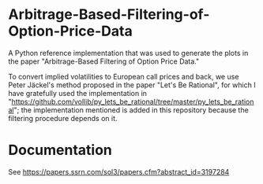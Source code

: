 # Arbitrage-Based-Filtering-of-Option-Price-Data
A Python reference implementation that was used to generate the plots in the paper "Arbitrage-Based Filtering of Option Price Data." 

To convert implied volatilities to European call prices and back, we use Peter Jäckel's method proposed in the paper "Let's Be Rational", for which I have gratefully used the implementation in "https://github.com/vollib/py_lets_be_rational/tree/master/py_lets_be_rational"; the implementation mentioned is added in this repository because the filtering procedure depends on it. 

# Documentation
See https://papers.ssrn.com/sol3/papers.cfm?abstract_id=3197284
